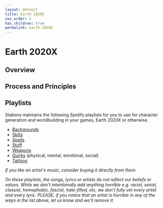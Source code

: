```yaml
---
layout: default
title: Earth 2020X
nav_order: 2
has_children: true
permalink: earth-2020X
---
```


# Earth 2020X

## Overview ##



## Process and Principles ##



## Playlists ##

Stations maintains the following Spotify playlists for you to use for character generation and worldbuilding in your games, Earth 2020X or otherwise.

- [Backgrounds](https://open.spotify.com/playlist/5peJMvNPWE4rLbZkN9cW9t?si=d448d6f1443f481c)
- [Skills](https://open.spotify.com/playlist/06NCCIhZmCMp5UXZv1OJWX?si=55c6a214e4004f0a)
- [Spells](https://open.spotify.com/playlist/5MFCzwtOlvJnoN1Rbljy61?si=1fba8df21e1846fb)
- [Stuff](https://open.spotify.com/playlist/0VTAv9ZG7SkCpzTDFt1Hnl?si=4fb383509e1b4915)
- [Weapons](https://open.spotify.com/playlist/18jXiZHn25JA8qdIl8rmRM?si=0067f773ac06423f)
- [Quirks](https://open.spotify.com/playlist/4blygdZRCuup8tyY7UamYm?si=0b5154826d4a4980) (physical, mental, emotional, social)
- [Tattoos](https://open.spotify.com/playlist/2bqNuOZdLIxMI3zRMogcXw?si=264f3f166ea84873)

*If you like an artist's music, consider buying it directly from them*

*On these playlists, the songs, lyrics or artists do not reflect our beliefs or values. While we don’t intentionally add anything horrible e.g. racist, sexist, classist, homophobic, fascist, hate-filled, etc, we don’t fully vet every artist and every lyric. PLEASE, if you notice that an artist is horrible in any of the ways in the list above, let us know and we’ll remove it.*
